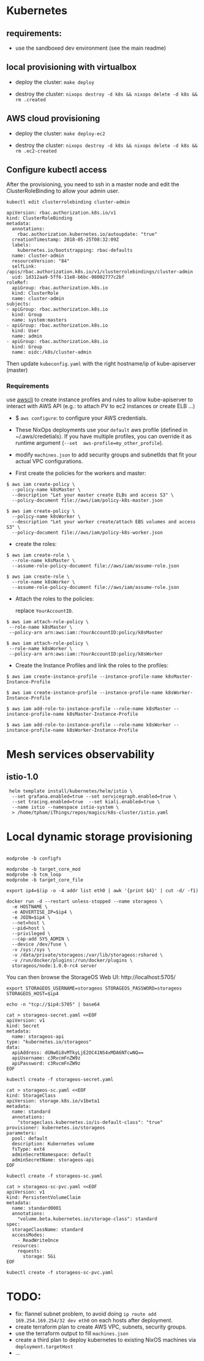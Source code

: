 
# Kubernetes

## requirements:

  - use the sandboxed dev environment (see the main readme)

## local provisioning with virtualbox

  - deploy the cluster: `make deploy`

  - destroy the cluster: `nixops destroy -d k8s && nixops delete -d k8s && rm .created`

## AWS cloud provisioning

  - deploy the cluster: `make deploy-ec2`

  - destroy the cluster: `nixops destroy -d k8s && nixops delete -d k8s && rm .ec2-created`

## Configure kubectl access

After the provisioning, you need to ssh in a master node and edit the ClusterRoleBinding to allow your admin user.

`kubectl edit clusterrolebinding cluster-admin` 

```
apiVersion: rbac.authorization.k8s.io/v1
kind: ClusterRoleBinding
metadata:
  annotations:
    rbac.authorization.kubernetes.io/autoupdate: "true"
  creationTimestamp: 2018-05-25T08:32:09Z
  labels:
    kubernetes.io/bootstrapping: rbac-defaults
  name: cluster-admin
  resourceVersion: "84"
  selfLink: /apis/rbac.authorization.k8s.io/v1/clusterrolebindings/cluster-admin
  uid: 1d312aa9-5ff6-11e8-b6bc-08002777c2bf
roleRef:
  apiGroup: rbac.authorization.k8s.io
  kind: ClusterRole
  name: cluster-admin
subjects:
- apiGroup: rbac.authorization.k8s.io
  kind: Group
  name: system:masters
- apiGroup: rbac.authorization.k8s.io
  kind: User
  name: admin
- apiGroup: rbac.authorization.k8s.io
  kind: Group
  name: oidc:/k8s/cluster-admin
```

Then update `kubeconfig.yaml` with the right hostname/ip of kube-apiserver (master)

### Requirements

use [awscli](https://aws.amazon.com/cli/) to create instance profiles and rules to allow kube-apiserver to interact with AWS API (e.g.: to attach PV to ec2 instances or create ELB ...)

- $ `aws configure`: to configure your AWS credentials.
- These NixOps deployments use your `default` aws profile (defined in ~/.aws/credetials).
  If you have multiple profiles, you can override it as runtime argument (`--set  aws-profile=my_other_profile`).
- modify `machines.json` to add security groups and subnetIds that fit your actual VPC configurations. 

- First create the policies for the workers and master:

```
$ aws iam create-policy \
  --policy-name k8sMaster \
  --description "Let your master create ELBs and access S3" \
  --policy-document file://aws/iam/policy-k8s-master.json

$ aws iam create-policy \
  --policy-name k8sWorker \
  --description "Let your worker create/attach EBS volumes and access S3" \
  --policy-document file://aws/iam/policy-k8s-worker.json
```

- create the roles:

```
$ aws iam create-role \
  --role-name k8sMaster \
  --assume-role-policy-document file://aws/iam/assume-role.json

$ aws iam create-role \
  --role-name k8sWorker \
  --assume-role-policy-document file://aws/iam/assume-role.json
```

- Attach the roles to the policies:

  replace `YourAccountID`.

```
$ aws iam attach-role-policy \
 --role-name k8sMaster \
 --policy-arn arn:aws:iam::YourAccountID:policy/k8sMaster

$ aws iam attach-role-policy \
 --role-name k8sWorker \
 --policy-arn arn:aws:iam::YourAccountID:policy/k8sWorker
```

- Create the Instance Profiles and link the roles to the profiles:

```
$ aws iam create-instance-profile --instance-profile-name k8sMaster-Instance-Profile

$ aws iam create-instance-profile --instance-profile-name k8sWorker-Instance-Profile

$ aws iam add-role-to-instance-profile --role-name k8sMaster --instance-profile-name k8sMaster-Instance-Profile

$ aws iam add-role-to-instance-profile --role-name k8sWorker --instance-profile-name k8sWorker-Instance-Profile
```


# Mesh services observability

## istio-1.0

```
 helm template install/kubernetes/helm/istio \
  --set grafana.enabled=true --set servicegraph.enabled=true \
  --set tracing.enabled=true  --set kiali.enabled=true \
  --name istio --namespace istio-system \
  > /home/tpham/iThings/repos/magics/k8s-cluster/istio.yaml
```

# Local dynamic storage provisioning

```

modprobe -b configfs

modprobe -b target_core_mod
modprobe -b tcm_loop
modprobe -b target_core_file
```

```
export ip4=$(ip -o -4 addr list eth0 | awk '{print $4}' | cut -d/ -f1)

docker run -d --restart unless-stopped --name storageos \
  -e HOSTNAME \
  -e ADVERTISE_IP=$ip4 \
  -e JOIN=$ip4 \
  --net=host \
  --pid=host \
  --privileged \
  --cap-add SYS_ADMIN \
  --device /dev/fuse \
  -v /sys:/sys \
  -v /data/private/storageos:/var/lib/storageos:rshared \
  -v /run/docker/plugins:/run/docker/plugins \
  storageos/node:1.0.0-rc4 server
```

You can then browse the StorageOS Web UI: http://localhost:5705/

```
export STORAGEOS_USERNAME=storageos STORAGEOS_PASSWORD=storageos STORAGEOS_HOST=$ip4

echo -n "tcp://$ip4:5705" | base64

cat > storageos-secret.yaml <<EOF
apiVersion: v1
kind: Secret
metadata:
  name: storageos-api
type: "kubernetes.io/storageos"
data:
  apiAddress: dGNwOi8vMTkyLjE2OC41NS4xMDA6NTcwNQ==
  apiUsername: c3RvcmFnZW9z
  apiPassword: c3RvcmFnZW9z
EOF

kubectl create -f storageos-secret.yaml

cat > storageos-sc.yaml <<EOF
kind: StorageClass
apiVersion: storage.k8s.io/v1beta1
metadata:
  name: standard
  annotations:
    "storageclass.kubernetes.io/is-default-class": "true"
provisioner: kubernetes.io/storageos
parameters:
  pool: default
  description: Kubernetes volume
  fsType: ext4
  adminSecretNamespace: default
  adminSecretName: storageos-api
EOF

kubectl create -f storageos-sc.yaml

cat > storageos-sc-pvc.yaml <<EOF
apiVersion: v1
kind: PersistentVolumeClaim
metadata:
  name: standard0001
  annotations:
    "volume.beta.kubernetes.io/storage-class": standard
spec:
  storageClassName: standard
  accessModes:
    - ReadWriteOnce
  resources:
    requests:
      storage: 5Gi
EOF

kubectl create -f storageos-sc-pvc.yaml
```

# TODO:

 - fix: flannel subnet problem, to avoid doing `ip route add 169.254.169.254/32 dev eth0` on each hosts after deployment.
 - create terraform plan to create AWS VPC, subnets, security groups.
 - use the terraform output to fill `machines.json`
 - create a third plan to deploy kubernetes to existing NixOS machines via `deployment.targetHost`
 - ...
